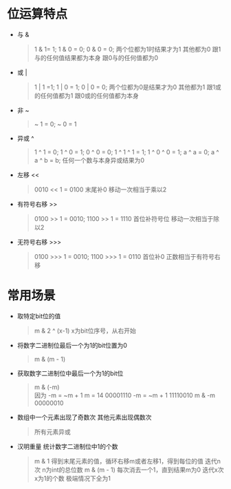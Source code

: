 # 位运算特点
- 与 &
    > 1 & 1= 1; 1 & 0 = 0; 0 & 0 = 0; 
    > 两个位都为1时结果才为1 其他都为0
    > 跟1与的任何值结果都为本身
    > 跟0与的任何值都为0
- 或 |
    > 1 | 1 =1; 1 | 0 = 1; 0 | 0 = 0;
    > 两个位都为0是结果才为0 其他都为1
    > 跟1或的任何值都为1
    > 跟0或的任何值都为本身
- 非 ~
    > ~ 1 = 0; ~ 0 = 1
- 异或 ^
    > 1 ^ 1 = 0; 1 ^ 0 = 1; 0 ^ 0 = 0; 1 ^ 1 ^ 1 = 1; 1 ^ 0 ^ 0 = 1;
    > a ^ a = 0; a ^ a ^ b = b;
    > 任何一个数与本身异或结果为0
- 左移 <<
    > 0010 << 1 = 0100
    > 末尾补0
    > 移动一次相当于乘以2
- 有符号右移 >>
    > 0100 >> 1 = 0010; 1100 >> 1 = 1110
    > 首位补符号位
    > 移动一次相当于除以2
- 无符号右移 >>>
    > 0100 >>> 1 = 0010; 1100 >>> 1 = 0110
    > 首位补0
    > 正数相当于有符号右移        

# 常用场景
- 取特定bit位的值
    > m & 2 ^ (x-1) x为bit位序号，从右开始
- 将数字二进制位最后一个为1的bit位置为0
    > m & (m - 1)   
- 获取数字二进制位中最后一个为1的bit位  
    > m & (-m)  
    > 因为 -m = ~m + 1
    > m = 14        00001110
    > -m = ~m + 1   11110010
    > m & -m        00000010
- 数组中一个元素出现了奇数次 其他元素出现偶数次
    > 所有元素异或 
- 汉明重量 统计数字二进制位中1的个数
    > m & 1 得到末尾元素的值，循环右移m或者左移1，得到每位的值
    迭代n次 n为int的总位数
    > m & (m - 1) 每次消去一个1，直到结果m为0
    迭代x次 x为1的个数 极端情况下全为1